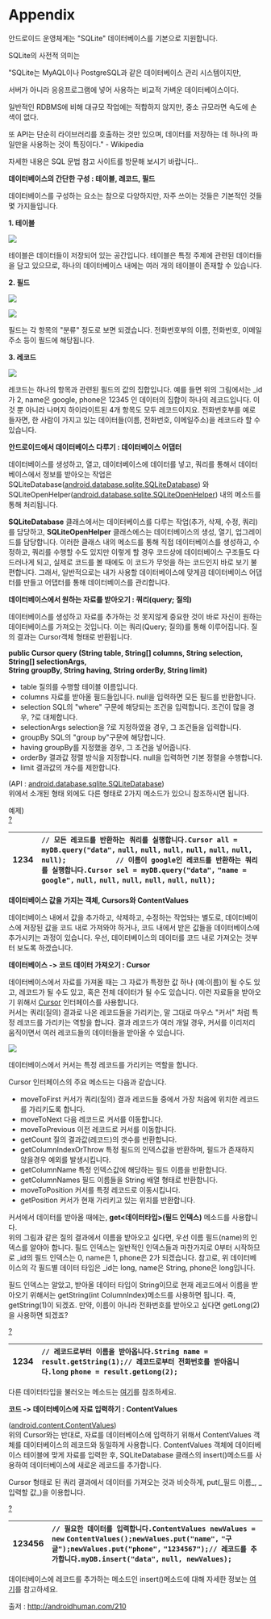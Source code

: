 # Appendix

안드로이드 운영체계는 "SQLite" 데이터베이스를 기본으로 지원합니다.

SQLite의 사전적 의미는

"SQLite는 MyAQL이나 PostgreSQL과 같은 데이터베이스 관리 시스템이지만,   


서버가 아니라 응응프로그램에 넣어 사용하는 비교적 가벼운 데이터베이스이다.

일반적인 RDBMS에 비해 대규모 작업에는 적합하지 않지만, 중소 규모라면 속도에 손색이 없다.   


또 API는 단순히 라이브러리를 호출하는 것만 있으며, 데이터를 저장하는 데 하나의 파일만을 사용하는 것이 특징이다." - Wikipedia  


자세한 내용은 SQL 문법 참고 사이트를 방문해 보시기 바랍니다..

**데이터베이스의 간단한 구성 : 테이블, 레코드, 필드**  
  
데이터베이스를 구성하는 요소는 참으로 다양하지만, 자주 쓰이는 것들은 기본적인 것들 몇 가지들입니다.   
  
**1. 테이블**  
  
![](https://t1.daumcdn.net/cfile/tistory/13052A214A453C8656)

  
  테이블은 데이터들이 저장되어 있는 공간입니다. 테이블은 특정 주제에 관련된 데이터들을 담고 있으므로, 하나의 데이터베이스 내에는 여러 개의 테이블이 존재할 수 있습니다.   
  
**2. 필드**  
  
![](https://t1.daumcdn.net/cfile/tistory/1852A8144A4E6F7920)

![](https://t1.daumcdn.net/cfile/tistory/16289C124A4E7E6B26)

  
필드는 각 항목의 "분류" 정도로 보면 되겠습니다. 전화번호부의 이름, 전화번호, 이메일주소 등이 필드에 해당됩니다.  
  
**3. 레코드**  
  
![](https://t1.daumcdn.net/cfile/tistory/1752A8144A4E6F7A21)

  
  
레코드는 하나의 항목과 관련된 필드의 값의 집합입니다. 예를 들면 위의 그림에서는 \_id가 2, name은 google, phone은 12345 인 데이터의 집합이 하나의 레코드입니다. 이것 뿐 아니라 나머지 하이라이트된 4개 항목도 모두 레코드이지요. 전화번호부를 예로 들자면, 한 사람이 가지고 있는 데이터들\(이름, 전화번호, 이메일주소\)을 레코드라 할 수 있습니다.  
  
  
**안드로이드에서 데이터베이스 다루기 : 데이터베이스 어댑터**  
  
  데이터베이스를 생성하고, 열고, 데이터베이스에 데이터를 넣고, 쿼리를 통해서 데이터베이스에서 정보를 받아오는 작업은 SQLiteDatabase\([android.database.sqlite.SQLiteDatabase](http://developer.android.com/reference/android/database/sqlite/SQLiteDatabase.html)\) 와 SQLiteOpenHelper\([android.database.sqlite.SQLiteOpenHelper](http://developer.android.com/reference/android/database/sqlite/SQLiteOpenHelper.html)\) 내의 메소드를 통해 처리됩니다.   
  
  **SQLiteDatabase** 클래스에서는 데이터베이스를 다루는 작업\(추가, 삭제, 수정, 쿼리\)를 담당하고, **SQLiteOpenHelper** 클래스에스는 데이터베이스의 생성, 열기, 업그레이드를 담당합니다. 이러한 클래스 내의 메소드를 통해 직접 데이터베이스를 생성하고, 수정하고, 쿼리를 수행할 수도 있지만 이렇게 할 경우 코드상에 데이터베이스 구조들도 다 드러나게 되고, 실제로 코드를 볼 때에도 이 코드가 무엇을 하는 코드인지 바로 보기 불편합니다. 그래서, 일반적으로는 내가 사용할 데이터베이스에 맞게끔 데이터베이스 어댑터를 만들고 어댑터를 통해 데이터베이스를 관리합니다.  
  
  
**데이터베이스에서 원하는 자료를 받아오기 : 쿼리\(query; 질의\)**  
  
  데이터베이스를 생성하고 자료를 추가하는 것 못지않게 중요한 것이 바로 자신이 원하는 데이터베이스를 가져오는 것입니다. 이는 쿼리\(Query; 질의\)를 통해 이루어집니다. 질의 결과는 Cursor객체 형태로 반환됩니다.  
  
**public Cursor query \(String table, String\[\] columns, String selection, String\[\] selectionArgs,   
String groupBy, String having, String orderBy, String limit\)**   
  


* table  질의를 수행할 테이블 이름입니다.
* columns  자료를 받아올 필드들입니다. null을 입력하면 모든 필드를 반환합니다.
* selection  SQL의 "where" 구문에 해당되는 조건을 입력합니다. 조건이 많을 경우, ?로 대체합니다.
* selectionArgs  selection을 ?로 지정하였을 경우, 그 조건들을 입력합니다.
* groupBy  SQL의 "group by"구문에 해당합니다.
* having  groupBy를 지정했을 경우, 그 조건을 넣어줍니다.
* orderBy  결과값 정렬 방식을 지정합니다. null을 입력하면 기본 정렬을 수행합니다.
* limit  결과값의 개수를 제한합니다.

  
\(API : [android.database.sqlite.SQLiteDatabase](http://developer.android.com/reference/android/database/sqlite/SQLiteDatabase.html#query%28java.lang.String,%20java.lang.String[],%20java.lang.String,%20java.lang.String[],%20java.lang.String,%20java.lang.String,%20java.lang.String,%20java.lang.String%29)\)  
위에서 소개된 형태 외에도 다른 형태로 2가지 메소드가 있으니 참조하시면 됩니다.  
  
예제\)  
[?](http://androidhuman.com/210#)

| 1234 |             `// 모든 레코드를 반환하는 쿼리를 실행합니다.Cursor all = myDB.query("data",` `null,` `null,` `null,` `null,` `null,` `null,` `null);            // 이름이 google인 레코드를 반환하는 쿼리를 실행합니다.Cursor sel = myDB.query("data",` `"name = google",` `null,` `null,` `null,` `null,` `null,` `null);` |
| :--- | :--- |


  
  
**데이터베이스 값을 가지는 객체, Cursors와 ContentValues**  
  
  데이터베이스 내에서 값을 추가하고, 삭제하고, 수정하는 작업돠는 별도로, 데이터베이스에 저장된 값을 코드 내로 가져와야 하거나, 코드 내에서 받은 값들을 데이터베이스에 추가시키는 과정이 있습니다. 우선, 데이터베이스의 데이터를 코드 내로 가져오는 것부터 보도록 하겠습니다.  
  
**데이터베이스 -&gt; 코드 데이터 가져오기 : Cursor**  
  
  데이터베이스에서 자료를 가져올 때는 그 자료가 특정한 값 하나 \(예:이름\)이 될 수도 있고, 레코드가 될 수도 있고, 혹은 전체 데이터가 될 수도 있습니다. 이런 자료들을 받아오기 위해서 [Cursor](http://developer.android.com/reference/android/database/Cursor.html) 인터페이스를 사용합니다.   
  커서는 쿼리\(질의\) 결과로 나온 레코드들을 가리키는, 말 그대로 마우스 "커서" 처럼 특정 레코드를 가리키는 역할을 합니다. 결과 레코드가 여러 개일 경우, 커서를 이리저리 움직이면서 여러 레코드들의 데이터들을 받아올 수 있습니다.  
  
  
![](https://t1.daumcdn.net/cfile/tistory/1765281F4A4EF51E0C)

데이터베이스에서 커서는 특정 레코드를 가리키는 역할을 합니다.

  
  
Cursor 인터페이스의 주요 메소드는 다음과 같습니다.  
  


* moveToFirst  커서가 쿼리\(질의\) 결과 레코드들 중에서 가장 처음에 위치한 레코드를 가리키도록 합니다.
* moveToNext  다음 레코드로 커서를 이동합니다.
* moveToPrevious  이전 레코드로 커서를 이동합니다.
* getCount  질의 결과값\(레코드\)의 갯수를 반환합니다.
* getColumnIndexOrThrow  특정 필드의 인덱스값을 반환하며, 필드가 존재하지 않을경우 예외를 발생시킵니다.
* getColumnName  특정 인덱스값에 해당하는 필드 이름을 반환합니다.
* getColumnNames  필드 이름들을 String 배열 형태로 반환합니다.
* moveToPosition  커서를 특정 레코드로 이동시킵니다.
* getPosition  커서가 현재 가리키고 있는 위치를 반환합니다.

  
커서에서 데이터를 받아올 때에는,  **get&lt;데이터타입&gt;\(필드 인덱스\)** 메소드를 사용합니다.  
위의 그림과 같은 질의 결과에서 이름을 받아오고 싶다면, 우선 이름 필드\(name\)의 인덱스를 알야아 합니다. 필드 인덱스는 일반적인 인덱스들과 마찬가지로 0부터 시작하므로 \_id의 필드 인덱스는 0, name은 1, phone은 2가 되겠습니다. 참고로, 위 데이터베이스의 각 필드별 데이터 타입은 \_id는 long, name은 String, phone은 long입니다.  
  
필드 인덱스는 알았고, 받아올 데이터 타입이 String이므로 현재 레코드에서 이름을 받아오기 위해서는 getString\(int ColumnIndex\)메소드를 사용하면 됩니다. 즉, getString\(1\)이 되겠죠. 만약, 이름이 아니라 전화번호를 받아오고 싶다면 getLong\(2\)을 사용하면 되겠죠?  
  
[?](http://androidhuman.com/210#)

| 1234 | `// 레코드로부터 이름을 받아옵니다.String name = result.getString(1);// 레코드로부터 전화번호를 받아옵니다.long` `phone = result.getLong(2);` |
| :--- | :--- |


  
  
다른 데이터타입을 불러오는 메소드는 [여기](http://developer.android.com/reference/android/database/Cursor.html)를 참조하세요.  
  
  
**코드 -&gt; 데이터베이스에 자료 입력하기 : ContentValues**  
  
\([android.content.ContentValues](http://developer.android.com/reference/android/content/ContentValues.html)\)  
위의 Cursor와는 반대로, 자료를 데이터베이스에 입력하기 위해서 ContentValues 객체를 데이터베이스의 레코드와 동일하게 사용합니다. ContentValues 객체에 데이터베이스 테이블에 맞게 자료를 입력한 후, SQLiteDatabase 클래스의 insert\(\)메소드를 사용하여 데이터베이스에 새로운 레코드를 추가합니다.  
  
Cursor 형태로 된 쿼리 결과에서 데이터를 가져오는 것과 비슷하게, put\(\_필드 이름\_, \_입력할 값\_\)을 이용합니다.  
  
[?](http://androidhuman.com/210#)

| 123456 | `// 필요한 데이터를 입력합니다.ContentValues newValues =` `new` `ContentValues();newValues.put("name",` `"구글");newValues.put("phone",` `"1234567");// 레코드를 추가합니다.myDB.insert("data",` `null, newValues);` |
| :--- | :--- |


  
데이터베이스에 레코드를 추가하는 메소드인 insert\(\)메소드에 대해 자세한 정보는 [여기](http://developer.android.com/reference/android/database/sqlite/SQLiteDatabase.html#insert%28java.lang.String,%20java.lang.String,%20android.content.ContentValues%29)를 참고하세요. 

출저 : http://androidhuman.com/210  


